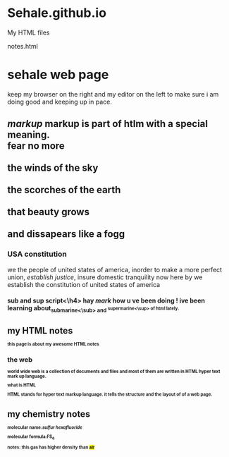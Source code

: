 # Sehale.github.io
My HTML files

notes.html
<h1>
sehale web page
</h1>
<p>
  keep my browser on the right and my editor on the left to make sure i am doing good and keeping up in pace.
  </p>
  <h2>
  <em>markup</em>
  <p2>
  markup is part of htlm with a special meaning.
  </p2>
<p3>
<br>fear no more <br>
<br>the winds of the sky<br>
<br>the scorches of the earth<br>
<br>that beauty grows <br>
<br>and dissapears like a fogg<br>
</p3>
    <h3>USA constitution</h3>
<p4>we the people of united states of america, inorder to make a more perfect union, <em>establish justice</em>, insure domestic <bold></bold>tranquility now here by we establish the constitution of united states of america </p4>
<h4>sub and sup script<\h4>
  hay <em>mark</em> how u ve been doing ! ive been learning about<sub>submarine<\sub> and <sup>supermarine<\sup> of html lately.</p>

  <h1>my HTML notes</h1>
    <p>this page is about my awesome HTML notes</p>
    <h2>the web</h2>
    <p>world wide web is a collection of documents and files and most of them are written in HTML hyper text mark up language.</p>
    <h>what is HTML</h>
    <P>HTML stands for hyper text markup language. it tells the structure and the layout of of a web page.</P>
    <h1>my chemistry notes</h1>
    <p>
    <strong/>molecular name:<strong/><em>sulfur hexafluoride</em>
      <p/>
        <p><srong>molecular formula:<srong/>FS<sub>6<sub/> <p/>
        <p>notes: this gas has higher density than <mark>air</mark> </p>
  
  

